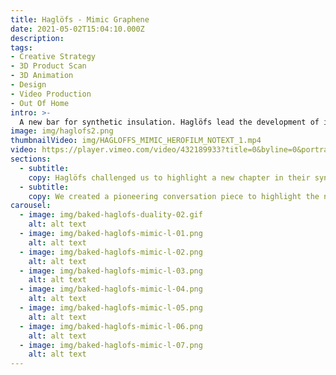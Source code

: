```yaml
---
title: Haglöfs - Mimic Graphene
date: 2021-05-02T15:04:10.000Z
description:
tags:
- Creative Strategy
- 3D Product Scan
- 3D Animation
- Design
- Video Production
- Out Of Home
intro: >-
  A new bar for synthetic insulation.⁠ Haglöfs lead the development of insulating materials and introduce new technologies every year.
image: img/haglofs2.png
thumbnailVideo: img/HAGLOFFS_MIMIC_HEROFILM_NOTEXT_1.mp4
video: https://player.vimeo.com/video/432189933?title=0&byline=0&portrait=0
sections:
  - subtitle:
    copy: Haglöfs challenged us to highlight a new chapter in their synthetic insulation story, demonstrating the brand as a leader within the outdoor performance category. We combined performance and innovation to show the use of groundbreaking technology never seen before within outdoor performance.
  - subtitle:
    copy: We created a pioneering conversation piece to highlight the never-before-seen performance of the Mimic Graphene product. We built the entire project in 3D, utilising a scan of the hero jacket. We used different animation elements to highlight the breathable, warm and light nature of the products ready for the Nordic mountains, using the glowing ball of Mimic Graphene to create a feed-stopping, engaging content piece.
carousel:
  - image: img/baked-haglofs-duality-02.gif
    alt: alt text
  - image: img/baked-haglofs-mimic-l-01.png
    alt: alt text
  - image: img/baked-haglofs-mimic-l-02.png
    alt: alt text
  - image: img/baked-haglofs-mimic-l-03.png
    alt: alt text
  - image: img/baked-haglofs-mimic-l-04.png
    alt: alt text
  - image: img/baked-haglofs-mimic-l-05.png
    alt: alt text
  - image: img/baked-haglofs-mimic-l-06.png
    alt: alt text
  - image: img/baked-haglofs-mimic-l-07.png
    alt: alt text
---
```

